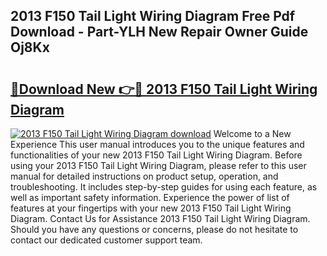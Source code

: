 ## 2013 F150 Tail Light Wiring Diagram Free Pdf Download - Part-YLH New Repair Owner Guide Oj8Kx

# <h2><a href="http://dfrv1p.blite.top/?on=2013+F150+Tail+Light+Wiring+Diagram">🔗Download New 👉🔴 2013 F150 Tail Light Wiring Diagram</a></h2>

[![2013 F150 Tail Light Wiring Diagram download](https://i.imgur.com/lujVjoI.png)](http://dfrv1p.blite.top/?on=2013+F150+Tail+Light+Wiring+Diagram)
Welcome to a New Experience This user manual introduces you to the unique features and functionalities of your new 2013 F150 Tail Light Wiring Diagram. Before using your 2013 F150 Tail Light Wiring Diagram, please refer to this user manual for detailed instructions on product setup, operation, and troubleshooting. It includes step-by-step guides for using each feature, as well as important safety information. Experience the power of list of features at your fingertips with your new 2013 F150 Tail Light Wiring Diagram. Contact Us for Assistance 2013 F150 Tail Light Wiring Diagram. Should you have any questions or concerns, please do not hesitate to contact our dedicated customer support team.
